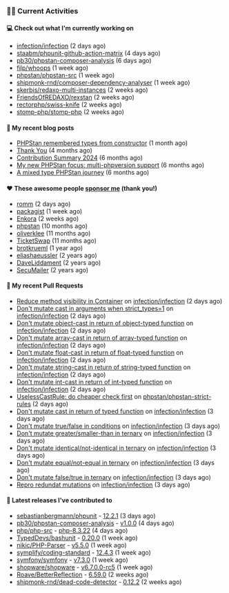### 👨‍💻 Current Activities


#### 💻 Check out what I'm currently working on

- [infection/infection](https://github.com/infection/infection) (2 days ago)
- [staabm/phpunit-github-action-matrix](https://github.com/staabm/phpunit-github-action-matrix) (4 days ago)
- [pb30/phpstan-composer-analysis](https://github.com/pb30/phpstan-composer-analysis) (6 days ago)
- [filp/whoops](https://github.com/filp/whoops) (1 week ago)
- [phpstan/phpstan-src](https://github.com/phpstan/phpstan-src) (1 week ago)
- [shipmonk-rnd/composer-dependency-analyser](https://github.com/shipmonk-rnd/composer-dependency-analyser) (1 week ago)
- [skerbis/redaxo-multi-instances](https://github.com/skerbis/redaxo-multi-instances) (2 weeks ago)
- [FriendsOfREDAXO/rexstan](https://github.com/FriendsOfREDAXO/rexstan) (2 weeks ago)
- [rectorphp/swiss-knife](https://github.com/rectorphp/swiss-knife) (2 weeks ago)
- [stomp-php/stomp-php](https://github.com/stomp-php/stomp-php) (2 weeks ago)


#### 📜 My recent blog posts

- [PHPStan remembered types from constructor](https://staabm.github.io/2025/04/15/phpstan-remember-constructor-types.html) (1 month ago)
- [Thank You](https://staabm.github.io/2025/01/24/thank-you.html) (4 months ago)
- [Contribution Summary 2024](https://staabm.github.io/2024/12/11/contribution-summary-2024.html) (6 months ago)
- [My new PHPStan focus: multi-phpversion support](https://staabm.github.io/2024/11/28/phpstan-php-version-in-scope.html) (6 months ago)
- [A mixed type PHPStan journey](https://staabm.github.io/2024/11/26/phpstan-mixed-types.html) (6 months ago)


#### ❤️ These awesome people [sponsor me](https://github.com/sponsors/staabm) (thank you!)

- [romm](https://github.com/romm) (2 days ago)
- [packagist](https://github.com/packagist) (1 week ago)
- [Enkora](https://github.com/Enkora) (2 weeks ago)
- [phpstan](https://github.com/phpstan) (10 months ago)
- [oliverklee](https://github.com/oliverklee) (11 months ago)
- [TicketSwap](https://github.com/TicketSwap) (11 months ago)
- [brotkrueml](https://github.com/brotkrueml) (1 year ago)
- [eliashaeussler](https://github.com/eliashaeussler) (2 years ago)
- [DaveLiddament](https://github.com/DaveLiddament) (2 years ago)
- [SecuMailer](https://github.com/SecuMailer) (2 years ago)


#### 🔨 My recent Pull Requests

- [Reduce method visibility in Container](https://github.com/infection/infection/pull/2155) on [infection/infection](https://github.com/infection/infection) (2 days ago)
- [Don&#39;t mutate cast in arguments when strict_types=1](https://github.com/infection/infection/pull/2154) on [infection/infection](https://github.com/infection/infection) (2 days ago)
- [Don&#39;t mutate object-cast in return of object-typed function](https://github.com/infection/infection/pull/2152) on [infection/infection](https://github.com/infection/infection) (2 days ago)
- [Don&#39;t mutate array-cast in return of array-typed function](https://github.com/infection/infection/pull/2151) on [infection/infection](https://github.com/infection/infection) (2 days ago)
- [Don&#39;t mutate float-cast in return of float-typed function](https://github.com/infection/infection/pull/2150) on [infection/infection](https://github.com/infection/infection) (2 days ago)
- [Don&#39;t mutate string-cast in return of string-typed function](https://github.com/infection/infection/pull/2149) on [infection/infection](https://github.com/infection/infection) (2 days ago)
- [Don&#39;t mutate int-cast in return of int-typed function](https://github.com/infection/infection/pull/2148) on [infection/infection](https://github.com/infection/infection) (2 days ago)
- [UselessCastRule: do cheaper check first](https://github.com/phpstan/phpstan-strict-rules/pull/274) on [phpstan/phpstan-strict-rules](https://github.com/phpstan/phpstan-strict-rules) (2 days ago)
- [Don&#39;t mutate cast in return of typed function](https://github.com/infection/infection/pull/2145) on [infection/infection](https://github.com/infection/infection) (3 days ago)
- [Don&#39;t mutate true/false in conditions](https://github.com/infection/infection/pull/2143) on [infection/infection](https://github.com/infection/infection) (3 days ago)
- [Don&#39;t mutate greater/smaller-than in ternary](https://github.com/infection/infection/pull/2141) on [infection/infection](https://github.com/infection/infection) (3 days ago)
- [Don&#39;t mutate identical/not-identical in ternary](https://github.com/infection/infection/pull/2140) on [infection/infection](https://github.com/infection/infection) (3 days ago)
- [Don&#39;t mutate equal/not-equal in ternary](https://github.com/infection/infection/pull/2139) on [infection/infection](https://github.com/infection/infection) (3 days ago)
- [Don&#39;t mutate false/true in ternary](https://github.com/infection/infection/pull/2138) on [infection/infection](https://github.com/infection/infection) (3 days ago)
- [Repro redundat mutations](https://github.com/infection/infection/pull/2137) on [infection/infection](https://github.com/infection/infection) (3 days ago)


#### 🔭 Latest releases I've contributed to

- [sebastianbergmann/phpunit](https://github.com/sebastianbergmann/phpunit) - [12.2.1](https://github.com/sebastianbergmann/phpunit/releases/tag/12.2.1) (3 days ago)
- [pb30/phpstan-composer-analysis](https://github.com/pb30/phpstan-composer-analysis) - [v1.0.0](https://github.com/pb30/phpstan-composer-analysis/releases/tag/v1.0.0) (4 days ago)
- [php/php-src](https://github.com/php/php-src) - [php-8.3.22](https://github.com/php/php-src/releases/tag/php-8.3.22) (4 days ago)
- [TypedDevs/bashunit](https://github.com/TypedDevs/bashunit) - [0.20.0](https://github.com/TypedDevs/bashunit/releases/tag/0.20.0) (1 week ago)
- [nikic/PHP-Parser](https://github.com/nikic/PHP-Parser) - [v5.5.0](https://github.com/nikic/PHP-Parser/releases/tag/v5.5.0) (1 week ago)
- [symplify/coding-standard](https://github.com/symplify/coding-standard) - [12.4.3](https://github.com/symplify/coding-standard/releases/tag/12.4.3) (1 week ago)
- [symfony/symfony](https://github.com/symfony/symfony) - [v7.3.0](https://github.com/symfony/symfony/releases/tag/v7.3.0) (1 week ago)
- [shopware/shopware](https://github.com/shopware/shopware) - [v6.7.0.0-rc5](https://github.com/shopware/shopware/releases/tag/v6.7.0.0-rc5) (1 week ago)
- [Roave/BetterReflection](https://github.com/Roave/BetterReflection) - [6.59.0](https://github.com/Roave/BetterReflection/releases/tag/6.59.0) (2 weeks ago)
- [shipmonk-rnd/dead-code-detector](https://github.com/shipmonk-rnd/dead-code-detector) - [0.12.2](https://github.com/shipmonk-rnd/dead-code-detector/releases/tag/0.12.2) (2 weeks ago)
